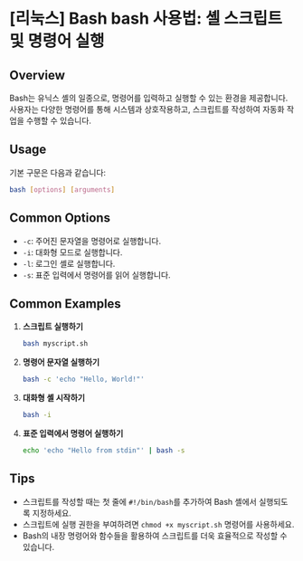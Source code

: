 # [리눅스] Bash bash 사용법: 셸 스크립트 및 명령어 실행

## Overview
Bash는 유닉스 셸의 일종으로, 명령어를 입력하고 실행할 수 있는 환경을 제공합니다. 사용자는 다양한 명령어를 통해 시스템과 상호작용하고, 스크립트를 작성하여 자동화 작업을 수행할 수 있습니다.

## Usage
기본 구문은 다음과 같습니다:

```bash
bash [options] [arguments]
```

## Common Options
- `-c`: 주어진 문자열을 명령어로 실행합니다.
- `-i`: 대화형 모드로 실행합니다.
- `-l`: 로그인 셸로 실행합니다.
- `-s`: 표준 입력에서 명령어를 읽어 실행합니다.

## Common Examples
1. **스크립트 실행하기**
   ```bash
   bash myscript.sh
   ```

2. **명령어 문자열 실행하기**
   ```bash
   bash -c 'echo "Hello, World!"'
   ```

3. **대화형 셸 시작하기**
   ```bash
   bash -i
   ```

4. **표준 입력에서 명령어 실행하기**
   ```bash
   echo 'echo "Hello from stdin"' | bash -s
   ```

## Tips
- 스크립트를 작성할 때는 첫 줄에 `#!/bin/bash`를 추가하여 Bash 셸에서 실행되도록 지정하세요.
- 스크립트에 실행 권한을 부여하려면 `chmod +x myscript.sh` 명령어를 사용하세요.
- Bash의 내장 명령어와 함수들을 활용하여 스크립트를 더욱 효율적으로 작성할 수 있습니다.